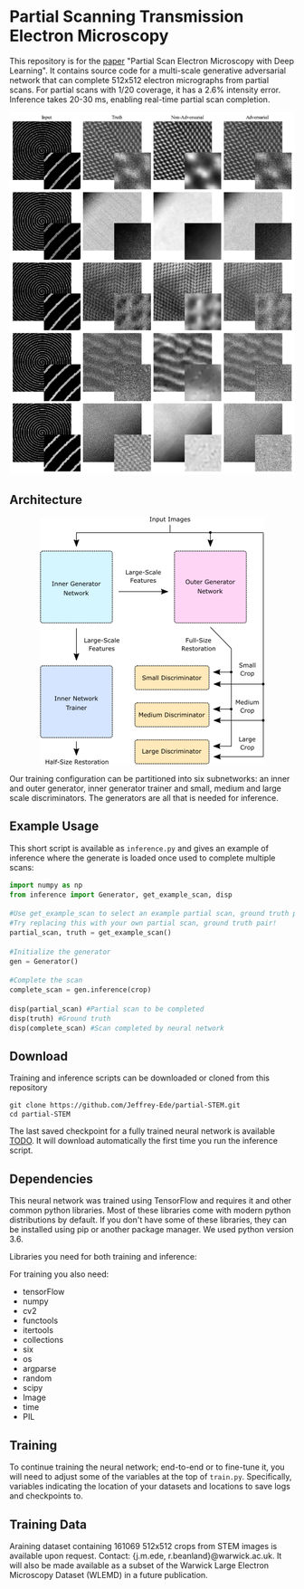# Partial Scanning Transmission Electron Microscopy

This repository is for the [paper](https://arxiv.org/abs/1807.11234) "Partial Scan Electron Microscopy with Deep Learning". It contains source code for a multi-scale generative adversarial network that can complete 512x512 electron micrographs from partial scans. For partial scans with 1/20 coverage, it has a 2.6% intensity error. Inference takes 20-30 ms, enabling real-time partial scan completion.

<p align="center">
  <img src="adv_vs_non-adv.png">
</p>

## Architecture

<p align="center">
  <img src="simplified_gan.png">
</p>

Our training configuration can be partitioned into six subnetworks: an inner and outer generator, inner generator trainer and small, medium and large scale discriminators. The generators are all that is needed for inference.

## Example Usage

This short script is available as `inference.py` and gives an example of inference where the generate is loaded once used to complete multiple scans:

```python
import numpy as np
from inference import Generator, get_example_scan, disp

#Use get_example_scan to select an example partial scan, ground truth pair from the project repository
#Try replacing this with your own partial scan, ground truth pair!
partial_scan, truth = get_example_scan()

#Initialize the generator
gen = Generator()

#Complete the scan
complete_scan = gen.inference(crop)

disp(partial_scan) #Partial scan to be completed
disp(truth) #Ground truth
disp(complete_scan) #Scan completed by neural network
```

## Download

Training and inference scripts can be downloaded or cloned from this repository

```
git clone https://github.com/Jeffrey-Ede/partial-STEM.git
cd partial-STEM
```

The last saved checkpoint for a fully trained neural network is available [TODO](https://drive.google.com/open?id=1ehfRekaNUc1NJzjXeyhF3Tv9kOVWt8wN). It will download automatically the first time you run the inference script.

## Dependencies

This neural network was trained using TensorFlow and requires it and other common python libraries. Most of these libraries come with modern python distributions by default. If you don't have some of these libraries, they can be installed using pip or another package manager. We used python version 3.6.

Libraries you need for both training and inference:

For training you also need:

* tensorFlow
* numpy
* cv2
* functools
* itertools
* collections
* six
* os
* argparse
* random
* scipy
* Image
* time
* PIL

## Training

To continue training the neural network; end-to-end or to fine-tune it, you will need to adjust some of the variables at the top of `train.py`. Specifically, variables indicating the location of your datasets and locations to save logs and checkpoints to.

## Training Data

Araining dataset containing 161069 512x512 crops from STEM images is available upon request. Contact: {j.m.ede, r.beanland}@warwick.ac.uk. It will also be made available as a subset of the Warwick Large Electron Microscopy Dataset (WLEMD) in a future publication.
